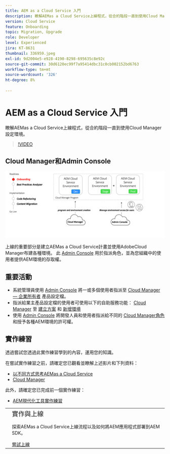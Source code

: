 ```yaml
---
title: AEM as a Cloud Service 入門
description: 瞭解AEMas a Cloud Service上線程式，從合約階段一直到使用Cloud Manager設定環境。
version: Cloud Service
feature: Onboarding
topic: Migration, Upgrade
role: Developer
level: Experienced
jira: KT-8631
thumbnail: 336959.jpeg
exl-id: 9d2004e5-e928-4190-8298-695635c8e92c
source-git-commit: 30d6120ec99f7a95414dbc31c0cb002152bd6763
workflow-type: tm+mt
source-wordcount: '326'
ht-degree: 8%

---
```


# AEM as a Cloud Service 入門

瞭解AEMas a Cloud Service上線程式，從合約階段一直到使用Cloud Manager設定環境。

>[!VIDEO](https://video.tv.adobe.com/v/336959?quality=12&learn=on)

## Cloud Manager和Admin Console

![入門高階圖表](assets/onboarding-diagram.png)

上線的重要部分是建立AEMas a Cloud Service計畫並使用AdobeCloud Manager布建各種環境。 此 [Admin Console](https://adminconsole.adobe.com/) 用於指派角色，並為您組織中的使用者提供AEM環境的存取權。

## 重要活動

+ 系統管理員使用 [Admin Console](https://adminconsole.adobe.com/) 將一或多個使用者指派至 [Cloud Manager — 企業所有者](https://experienceleague.adobe.com/docs/experience-manager-cloud-manager/using/requirements/setting-up-users-and-roles.html) 產品設定檔。
+ 指派給業主產品設定檔的使用者可使用以下的自助服務功能： [Cloud Manager](https://experienceleague.adobe.com/docs/experience-manager-cloud-manager/using/introduction-to-cloud-manager.html?lang=zh-Hant) 至 [建立方案](https://experienceleague.adobe.com/docs/experience-manager-cloud-service/implementing/using-cloud-manager/production-programs/creating-production-program.html) 和 [新增環境](https://experienceleague.adobe.com/docs/experience-manager-cloud-service/implementing/using-cloud-manager/manage-environments.html)
+ 使用 [Admin Console](https://adminconsole.adobe.com/) 將開發人員和使用者指派給不同的 [Cloud Manager角色](https://experienceleague.adobe.com/docs/experience-manager-cloud-manager/using/requirements/setting-up-users-and-roles.html) 和授予各種AEM環境的許可權。

## 實作練習

透過嘗試您透過此實作練習學到的內容，運用您的知識。

在嘗試實作練習之前，請確定您已觀看並瞭解上述影片和下列資料：

+ [以不同方式思考AEMas a Cloud Service](./introduction.md)
+ [Cloud Manager](./cloud-manager.md)

此外，請確定您已完成前一個實作練習：

+ [AEM現代化工具實作練習](./aem-modernization-tools.md#hands-on-exercise)

<table style="border-width:0">
    <tr>
        <td style="width:150px">
            <a  rel="noreferrer"
                target="_blank"
                href="https://github.com/adobe/aem-cloud-engineering-video-series-exercises/tree/session3-onboarding#bootcamp---session-3-on-boarding"><img alt="實作練習GitHub存放庫" src="./assets/github.png"/>
            </a>        
        </td>
        <td style="width:100%;margin-bottom:1rem;">
            <div style="font-size:1.25rem;font-weight:400;">實作與上線</div>
            <p style="margin:1rem 0">
                探索AEMas a Cloud Service上線流程以及如何將AEM應用程式部署到AEM SDK。
            </p>
            <a  rel="noreferrer"
                target="_blank"
                href="https://github.com/adobe/aem-cloud-engineering-video-series-exercises/tree/session3-onboarding#bootcamp---session-3-on-boarding" class="spectrum-Button spectrum-Button--primary spectrum-Button--sizeM">
                <span class="spectrum-Button-label has-no-wrap has-text-weight-bold">嘗試上線</span>
            </a>
        </td>
    </tr>
</table>
